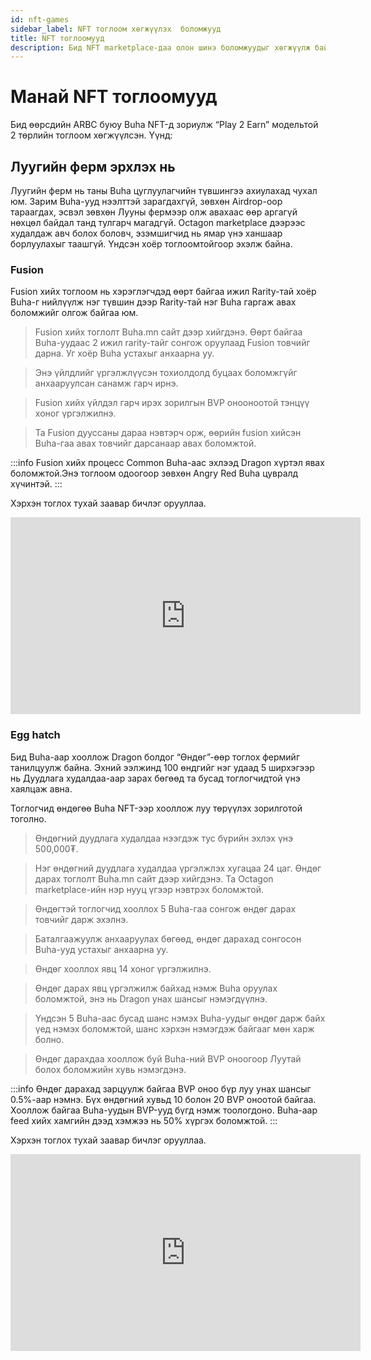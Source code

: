 ```yaml
---
id: nft-games
sidebar_label: NFT тоглоом хөгжүүлэх  боломжууд
title: NFT тоглоомууд
description: Бид NFT marketplace-даа олон шинэ боломжуудыг хөгжүүлж байна.
---
```


# Манай NFT тоглоомууд

Бид өөрсдийн ARBC буюу Buha NFT-д зориулж “Play 2 Earn” модельтой 2 төрлийн тоглоом хөгжүүлсэн. Үүнд:

## Луугийн ферм эрхлэх нь

Луугийн ферм нь таны Buha цуглуулагчийн түвшингээ ахиулахад чухал юм. Зарим Buha-ууд нээлттэй зарагдахгүй, зөвхөн Airdrop-оор тараагдах, эсвэл зөвхөн Лууны фермээр олж авахаас өөр аргагүй нөхцөл байдал танд тулгарч магадгүй. Octagon marketplace дээрээс худалдаж авч болох боловч, эзэмшигчид нь ямар үнэ ханшаар борлуулахыг таашгүй. Үндсэн хоёр тоглоомтойгоор эхэлж байна.

### Fusion

Fusion хийх тоглоом нь хэрэглэгчдэд өөрт байгаа ижил Rarity-тай хоёр Buha-г нийлүүлж нэг түвшин дээр Rarity-тай нэг Buha гаргаж авах боломжийг олгож байгаа юм.

> Fusion хийх тоглолт Buha.mn сайт дээр хийгдэнэ.
> Өөрт байгаа Buha-уудаас 2 ижил rarity-тайг сонгож оруулаад Fusion товчийг дарна. Уг хоёр Buha устахыг анхаарна уу.

> Энэ үйлдлийг үргэлжлүүсэн тохиолдолд буцаах боломжгүйг анхааруулсан санамж гарч ирнэ.

> Fusion хийх үйлдэл гарч ирэх зорилгын BVP онооноотой тэнцүү хоног үргэлжилнэ.

> Та Fusion дууссаны дараа нэвтэрч орж, өөрийн fusion хийсэн Buha-гаа авах товчийг дарсанаар авах боломжтой.

:::info
Fusion хийх процесс Common Buha-аас эхлээд Dragon хүртэл явах боломжтой.Энэ тоглоом одоогоор зөвхөн Angry Red Buha цувралд хүчинтэй. 
:::

Хэрхэн тоглох тухай заавар бичлэг орууллаа. 

<iframe width="560" height="315" src="https://www.youtube.com/embed/1T1diD9Gsxg" title="YouTube video player" frameborder="0" allow="accelerometer; autoplay; clipboard-write; encrypted-media; gyroscope; picture-in-picture" allowfullscreen></iframe>


### Egg hatch

Бид Buha-аар хооллож Dragon болдог “Өндөг”-өөр тоглох фермийг танилцуулж байна. Эхний ээлжинд 100 өндгийг нэг удаад 5 ширхэгээр нь Дуудлага худалдаа-аар зарах бөгөөд та бусад тоглогчидтой үнэ хаялцаж авна.

Тоглогчид өндөгөө Buha NFT-ээр хооллож луу төрүүлэх зорилготой тоголно.

> Өндөгний дуудлага худалдаа нээгдэж тус бүрийн эхлэх үнэ 500,000₮.

> Нэг өндөгний дуудлага худалдаа үргэлжлэх хугацаа 24 цаг.
Өндөг дарах тоглолт Buha.mn сайт дээр хийгдэнэ. Та Octagon marketplace-ийн нэр нууц үгээр нэвтрэх боломжтой.

> Өндөгтэй тоглогчид хооллох 5 Buha-гаа сонгож өндөг дарах товчийг дарж эхэлнэ.

> Баталгаажуулж анхааруулах бөгөөд, өндөг дарахад сонгосон Buha-ууд устахыг анхаарна уу.

> Өндөг хооллох явц 14 хоног үргэлжилнэ.

> Өндөг дарах явц үргэлжилж байхад нэмж Buha оруулах боломжтой, энэ нь Dragon унах шансыг нэмэгдүүлнэ.

> Үндсэн 5 Buha-аас бусад шанс нэмэх Buha-уудыг өндөг дарж байх үед нэмэх боломжтой, шанс хэрхэн нэмэгдэж байгааг мөн харж болно.

> Өндөг дарахдаа хооллож буй Buha-ний BVP оноогоор Луутай болох боломжийн хувь нэмэгдэнэ.

:::info
Өндөг дарахад зарцуулж байгаа BVP оноо бүр луу унах шансыг 0.5%-аар нэмнэ. Бүх өндөгний хувьд 10 болон 20 BVP оноотой байгаа. Хооллож байгаа Buha-уудын BVP-ууд бүгд нэмж тоологдоно. Buha-аар feed хийх хамгийн дээд хэмжээ нь 50% хүргэх боломжтой.
:::

Хэрхэн тоглох тухай заавар бичлэг орууллаа.

<iframe width="560" height="315" src="https://www.youtube.com/embed/1R2oeheicLs" title="YouTube video player" frameborder="0" allow="accelerometer; autoplay; clipboard-write; encrypted-media; gyroscope; picture-in-picture" allowfullscreen></iframe>